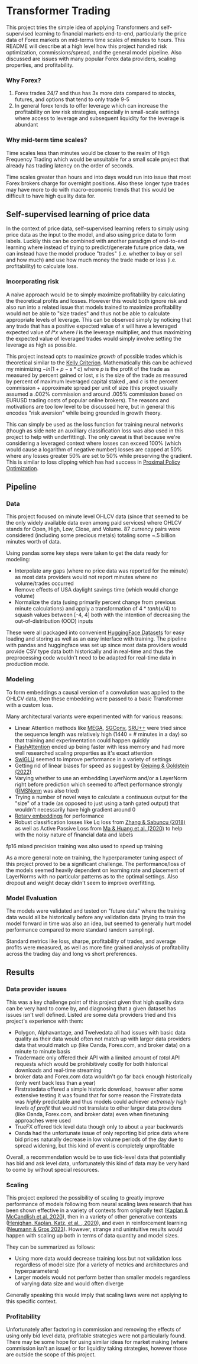 # Transformer Trading
This project tries the simple idea of applying Transformers and self-supervised learning to financial markets end-to-end, particularly the price data of Forex markets on mid-terms time scales of minutes to hours. This README will describe at a high level how this project handled risk optimization, commissions/spread, and the general model pipeline. Also discussed are issues with many popular Forex data providers, scaling properties, and profitability.

### Why Forex?
1. Forex trades 24/7 and thus has 3x more data compared to stocks, futures, and options that tend to only trade 9-5
2. In general forex tends to offer leverage which can increase the profitability on low risk strategies, especially in small-scale settings where access to leverage and subsequent liquidity for the leverage is abundant

### Why mid-term time scales?
Time scales less than minutes would be closer to the realm of High Frequency Trading which would be unsuitable for a small scale project that already has trading latency on the order of seconds.

Time scales greater than hours and into days would run into issue that most Forex brokers charge for overnight positions. Also these longer type trades may have more to do with macro-economic trends that this would be difficult to have high quality data for.

## Self-supervised learning of price data
In the context of price data, self-supervised learning refers to simply using price data as the input to the model, and also using price data to form labels. Luckily this can be combined with another paradigm of end-to-end learning where instead of trying to predict/generate future price data, we can instead have the model produce "trades" (i.e. whether to buy or sell and how much) and use how much money the trade made or loss (i.e. profitability) to calculate loss.

### Incorporating risk

A naive approach would be to simply maximize profitability by calculating the theoretical profits and losses. However this would both ignore risk and also run into a related issue that models trained to maximize profitability would not be able to "size trades" and thus not be able to calculate appropriate levels of leverage. This can be observed simply by noticing that any trade that has a positive expected value of *x* will have a leveraged expected value of *l\*x* where *l* is the leverage multiplier, and thus maximizing the expected value of leveraged trades would simply involve setting the leverage as high as possible.

This project instead opts to maximize *growth* of possible trades which is  theoretical similar to the [Kelly Criterion](https://en.wikipedia.org/wiki/Kelly_criterion). Mathematically this can be achieved my minimizing $-ln(1+p-s*c)$ where *p* is the profit of the trade as measured by percent gained or lost, *s* is the size of the trade as measured by percent of maximum leveraged capital staked , and *c* is the percent commission + approximate spread per unit of size (this project usually assumed a .002% commission and around .005% commission based on EURUSD trading costs of popular online brokers). The reasons and motivations are too low level to be discussed here, but in general this encodes "risk aversion" while being grounded in growth theory.

This can simply be used as the loss function for training neural networks (though as side note an auxilliary classification loss was also used in this project to help with underfitting). The only caveat is that because we're considering a leveraged context where losses can exceed 100% (which would cause a logarithm of negative number) losses are capped at 50% where any losses greater 50% are set to 50% while preserving the gradient. This is similar to loss clipping which has had success in [Proximal Policy Optimization](https://arxiv.org/abs/1707.06347).

## Pipeline
### Data
This project focused on minute level OHLCV data (since that seemed to be the only widely available data even among paid services) where OHLCV stands for Open, High, Low, Close, and Volume. 87 currency pairs were considered (including some precious metals) totaling some ~.5 billion minutes worth of data.

Using pandas some key steps were taken to get the data ready for modeling:
- Interpolate any gaps (where no price data was reported for the minute) as most data providers would not report minutes where no volume/trades occurred
- Remove effects of USA daylight savings time (which would change volume)
- Normalize the data (using primarily percent change from previous minute calculations) and  apply a transformation of $4*tanh(x/4)$ to squash values between \[-4, 4\] both with the intention of decreasing the out-of-distribution (OOD) inputs

These were all packaged into convenient [HuggingFace Datasets](https://huggingface.co/docs/datasets/index) for easy loading and storing as well as an easy interface with training. The pipeline with pandas and huggingface was set up since most data providers would provide CSV type data both historically and in real-time and thus the preprocessing code wouldn't need to be adapted for real-time data in production mode.

### Modeling
To form embeddings a causal version of a convolution was applied to the OHLCV data, then these embedding were passed to a basic Transformer with a custom loss.

Many architectural variants were experimented with for various reasons:
- Linear Attention methods like [MEGA](https://arxiv.org/abs/2209.10655), [SGConv](https://arxiv.org/abs/2210.09298), [SRU++](https://arxiv.org/abs/2110.05571) were tried since the sequence length was relatively high (1440 = # minutes in a day) so that training and experimentation could happen quickly
- [FlashAttention](https://arxiv.org/abs/2205.14135) ended up being faster with less memory and had more well researched scaling properties as it's exact attention
- [SwiGLU](https://arxiv.org/abs/2002.05202v1) seemed to improve performance in a variety of settings
- Getting rid of linear biases for speed as suggest by [Geiping & Goldstein (2022)](https://arxiv.org/abs/2002.05202v1)
- Varying whether to use an embedding LayerNorm and/or a LayerNorm right before prediction which seemed to affect performance strongly ([RMSNorm](https://arxiv.org/abs/1910.07467) was also tried)
- Trying a number of novel ways to calculate a continuous output for the "size" of a trade (as opposed to just using a tanh gated output) that wouldn't necessarily have high gradient around 0
- [Rotary embeddings](https://arxiv.org/abs/2104.09864) for performance
- Robust classification losses like Lq loss from [Zhang & Sabuncu (2018)](https://arxiv.org/pdf/1805.07836.pdf) as well as Active Passive Loss from [Ma & Huang et al. (2020)](https://arxiv.org/abs/2006.13554) to help with the noisy nature of financial data and labels

fp16 mixed precision training was also used to speed up training

As a more general note on training, the hyperparameter tuning aspect of this project proved to be a significant challenge. The performance/loss of the models seemed heavily dependent on learning rate and placement of LayerNorms with no particular patterns as to the optimal settings. Also dropout and weight decay didn't seem to improve overfitting.

### Model Evaluation
The models were validated and tested on "future data" where the training data would all be historically before any validation data (trying to train the model forward in time was also an idea, but seemed to generally hurt model performance compared to more standard random sampling).

Standard metrics like loss, sharpe, profitability of trades, and average profits were measured, as well as more fine grained analysis of profitability across the trading day and long vs short preferences.

## Results

### Data provider issues
This was a key challenge point of this project given that high quality data can be very hard to come by, and diagnosing that a given dataset has issues isn't well defined. Listed are some data providers tried and this project's experience with them:
- Polygon, Alphavantage, and Twelvedata all had issues with basic data quality as their data would often not match up with larger data providers data that would match up (like Oanda, Forex.com, and broker data) on a minute to minute basis
- Tradermade only offered their API with a limited amount of *total* API requests which would be prohibitively costly for both historical downloads and real-time streaming
- broker data and Forex.com data wouldn't go far back enough historically (only went back less than a year)
- Firstratedata offered a simple historic download, however after some extensive testing it was found that for some reason the Firstratedata was *highly* predictable and thus models could achiever *extremely high levels of profit* that would not translate to other larger data providers (like Oanda, Forex.com, and broker data) even when finetuning approaches were used
- TrueFX offered tick level data though only to about a year backwards
- Oanda had the unfortunate issue of only reporting bid price data where bid prices naturally decrease in low volume periods of the day due to spread widening, but this kind of event is completely unprofitable

Overall, a recommendation would be to use tick-level data that potentially has bid and ask level data, unfortunately this kind of data may be very hard to come by without special resources.

### Scaling
This project explored the possibility of scaling to greatly improve performance of models following from neural scaling laws research that has been shown effective in a variety of contexts from originally text ([Kaplan & McCandlish et al. 2020](https://arxiv.org/pdf/2001.08361.pdf)), then in a variety of other generative contexts ([Henighan, Kaplan, Katz, et al. , 2020](https://arxiv.org/pdf/2001.08361.pdf)), and even in reinforcement learning ([Neumann & Gros 2023](https://arxiv.org/pdf/2210.00849.pdf)). However, strange and unintuitive results would happen with scaling up both in terms of data quantity and model sizes.

They can be summarized as follows:
- Using more data would decrease training loss but not validation loss regardless of model size (for a variety of metrics and architectures and hyperparameters)
- Larger models would not perform better than smaller models regardless of varying data size and would often diverge

Generally speaking this would imply that scaling laws were not applying to this specific context.

### Profitability
Unfortunately after factoring in commission and removing the effects of using only bid level data, profitable strategies were not particularly found. There may be some hope for using similar ideas for market making (where commission isn't an issue) or for liquidity taking strategies, however those are outside the scope of this project.
